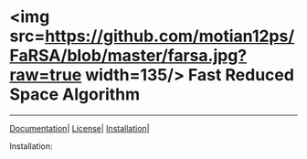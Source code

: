 <img src=https://github.com/motian12ps/FaRSA/blob/master/farsa.jpg?raw=true width=135/> Fast Reduced Space Algorithm
=====
---
[Documentation]()|
[License]()|
[Installation]()|

Installation:







